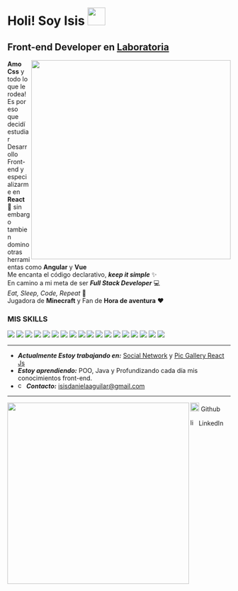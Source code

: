# Holi! Soy Isis <img  src="https://media.giphy.com/media/iigp4VDyf5dCLRlGkm/giphy.gif" width="40">
## Front-end Developer en [Laboratoria](https://www.laboratoria.la)

<img align='right' src="https://media.giphy.com/media/QuIxFwQo0RMT1tASlV/giphy.gif" width="450">


**Amo Css** y todo lo que le rodea! Es por eso que decidí estudiar Desarrollo Front-end y especializarme en **React** 💙 sin embargo tambien domino otras herramientas como **Angular** y **Vue** <br>
Me encanta el código declarativo, ***keep it simple*** ✨ <br>
En camino a mi meta de ser ***Full Stack Developer*** 💻 <br>
*Eat, Sleep, Code, Repeat* 🔄 <br>
Jugadora de **Minecraft** y Fan de **Hora de aventura** ❤️


### MIS SKILLS 

![](https://img.shields.io/badge/-HTML-orange) ![](https://img.shields.io/badge/-CSS-%23346beb) ![](https://img.shields.io/badge/-Javascript-yellow) ![](https://img.shields.io/badge/-React-blue) ![](https://img.shields.io/badge/-Angular-red) ![](https://img.shields.io/badge/-Vue-green) ![](https://img.shields.io/badge/-Firebase-%23fcf52b) ![](https://img.shields.io/badge/-Tailwind-%2349cade) ![](https://img.shields.io/badge/-Bootstrap-%238649d6) ![](https://img.shields.io/badge/-Git-%23ff7b2e) ![](https://img.shields.io/badge/-GitHub-black) ![](https://img.shields.io/badge/-Vercel-white) ![](https://img.shields.io/badge/-Visual%20Studio%20Code-blue) ![](https://img.shields.io/badge/-Java-blue) ![](https://img.shields.io/badge/-Spring-green) ![](https://img.shields.io/badge/-SQL-white) ![](https://img.shields.io/badge/-PLSQL-red) ![](https://img.shields.io/badge/-MongoDB-green) ![]()


<hr>

- ***Actualmente Estoy trabajando en:*** [Social Network](https://isisag.github.io/SCL019-social-network) y [Pic Gallery React Js](https://github.com/Isisag/Pics-Gallery-ReactJS)
- ***Estoy aprendiendo:*** POO, Java y Profundizando cada día mis conocimientos front-end.
- [<img src='https://api.iconify.design/logos/google-gmail.svg' alt='codepen' height='15'>](isisdanielaaguilar@gmail.com) ***Contacto:*** isisdanielaaguilar@gmail.com 
<hr>

<img align='left' src="https://media.giphy.com/media/1YfwX64Raq0R6bRqrQ/giphy.gif" width="410">

[<img src='https://api.iconify.design/akar-icons/github-fill.svg' alt='github' height='20'>](https://github.com/Isisag) 
Github  

[<img src='https://api.iconify.design/logos/linkedin-icon.svg' alt='linkedin' height='15'>](https://www.linkedin.com/in/isis-aguilar/) LinkedIn



